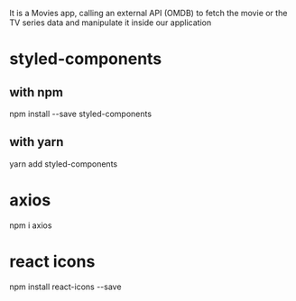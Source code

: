 It is a Movies app, calling an external API (OMDB) to fetch the movie or the TV series data and manipulate it inside our application

# styled-components
## with npm
npm install --save styled-components

## with yarn
yarn add styled-components
# axios
npm i axios
# react icons
npm install react-icons --save